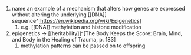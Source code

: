 1. name an example of a mechanism that alters how genes are expressed without altering the underlying [[DNA]] sequence^[https://en.wikipedia.org/wiki/Epigenetics]
	1. e.g. [[DNA]] methylation and histone modification
2. epigenetics → [[heritability]]^[The Body Keeps the Score: Brain, Mind, and Body in the Healing of Trauma, p. 183]
	1. methylation patterns can be passed on to offspring